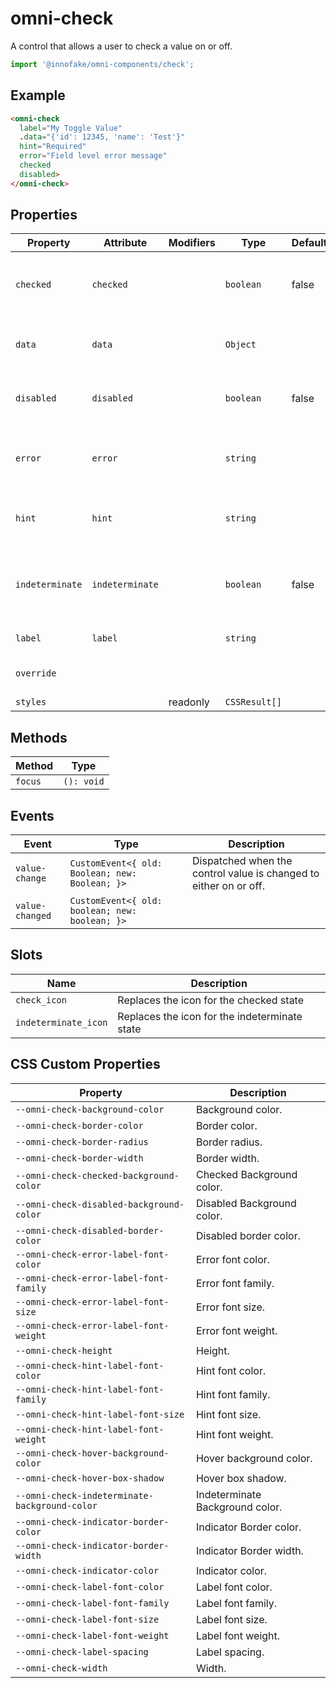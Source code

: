 # omni-check

A control that allows a user to check a value on or off.

```js 
import '@innofake/omni-components/check'; 
```

## Example

```html
<omni-check
  label="My Toggle Value"
  .data="{'id': 12345, 'name': 'Test'}"
  hint="Required"
  error="Field level error message"
  checked
  disabled>
</omni-check>
```

## Properties

| Property        | Attribute       | Modifiers | Type          | Default | Description                                      |
|-----------------|-----------------|-----------|---------------|---------|--------------------------------------------------|
| `checked`       | `checked`       |           | `boolean`     | false   | Indicator if the component is checked or not.    |
| `data`          | `data`          |           | `Object`      |         | Data associated with the component.              |
| `disabled`      | `disabled`      |           | `boolean`     | false   | Indicator if the component is disabled.          |
| `error`         | `error`         |           | `string`      |         | An error message to guide users to correct a mistake. |
| `hint`          | `hint`          |           | `string`      |         | A hint message to assist the user.               |
| `indeterminate` | `indeterminate` |           | `boolean`     | false   | Indicator if the component is in and indeterminate state. |
| `label`         | `label`         |           | `string`      |         | The label text.                                  |
| `override`      |                 |           |               |         | The element style template.                      |
| `styles`        |                 | readonly  | `CSSResult[]` |         |                                                  |

## Methods

| Method  | Type       |
|---------|------------|
| `focus` | `(): void` |

## Events

| Event           | Type                                           | Description                                      |
|-----------------|------------------------------------------------|--------------------------------------------------|
| `value-change`  | `CustomEvent<{ old: Boolean; new: Boolean; }>` | Dispatched when the control value is changed to either on or off. |
| `value-changed` | `CustomEvent<{ old: boolean; new: boolean; }>` |                                                  |

## Slots

| Name                 | Description                                   |
|----------------------|-----------------------------------------------|
| `check_icon`         | Replaces the icon for the checked state       |
| `indeterminate_icon` | Replaces the icon for the indeterminate state |

## CSS Custom Properties

| Property                                      | Description                     |
|-----------------------------------------------|---------------------------------|
| `--omni-check-background-color`               | Background color.               |
| `--omni-check-border-color`                   | Border color.                   |
| `--omni-check-border-radius`                  | Border radius.                  |
| `--omni-check-border-width`                   | Border width.                   |
| `--omni-check-checked-background-color`       | Checked Background color.       |
| `--omni-check-disabled-background-color`      | Disabled Background color.      |
| `--omni-check-disabled-border-color`          | Disabled border color.          |
| `--omni-check-error-label-font-color`         | Error font color.               |
| `--omni-check-error-label-font-family`        | Error font family.              |
| `--omni-check-error-label-font-size`          | Error font size.                |
| `--omni-check-error-label-font-weight`        | Error font weight.              |
| `--omni-check-height`                         | Height.                         |
| `--omni-check-hint-label-font-color`          | Hint font color.                |
| `--omni-check-hint-label-font-family`         | Hint font family.               |
| `--omni-check-hint-label-font-size`           | Hint font size.                 |
| `--omni-check-hint-label-font-weight`         | Hint font weight.               |
| `--omni-check-hover-background-color`         | Hover background color.         |
| `--omni-check-hover-box-shadow`               | Hover box shadow.               |
| `--omni-check-indeterminate-background-color` | Indeterminate Background color. |
| `--omni-check-indicator-border-color`         | Indicator Border color.         |
| `--omni-check-indicator-border-width`         | Indicator Border width.         |
| `--omni-check-indicator-color`                | Indicator color.                |
| `--omni-check-label-font-color`               | Label font color.               |
| `--omni-check-label-font-family`              | Label font family.              |
| `--omni-check-label-font-size`                | Label font size.                |
| `--omni-check-label-font-weight`              | Label font weight.              |
| `--omni-check-label-spacing`                  | Label spacing.                  |
| `--omni-check-width`                          | Width.                          |
